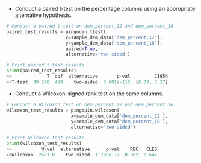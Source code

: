 - Conduct a paired t-test on the percentage columns using an appropriate alternative hypothesis.
```Python
# Conduct a paired t-test on dem_percent_12 and dem_percent_16
paired_test_results = pingouin.ttest(
					  x=sample_dem_data['dem_percent_12'], 
					  y=sample_dem_data['dem_percent_16'], 
					  paired=True, 
					  alternative='two-sided') 

# Print paired t-test results
print(paired_test_results)
>>             T  dof  alternative       p-val         CI95% 
>>T-test  30.298  499    two-sided  3.601e-115  [6.39, 7.27]
```
- Conduct a Wilcoxon-signed rank test on the same columns.
```Python
# Conduct a Wilcoxon test on dem_percent_12 and dem_percent_16
wilcoxon_test_results = pingouin.wilcoxon(
						x=sample_dem_data['dem_percent_12'], 
						y=sample_dem_data['dem_percent_16'], 
						alternative='two-sided')

# Print Wilcoxon test results
print(wilcoxon_test_results)
>>           W-val  alternative      p-val    RBC   CLES 
>>Wilcoxon  2401.0    two-sided  1.780e-77  0.962  0.645
```

